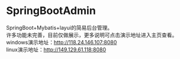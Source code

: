 # SpringBootAdmin
SpringBoot+Mybatis+layui的简易后台管理。<br>
许多功能未完善，目前仅做展示，更多说明可点击演示地址进入主页查看。<br>
windows演示地址：http://118.24.146.107:8080<br>
linux演示地址：http://149.129.61.118:8080
